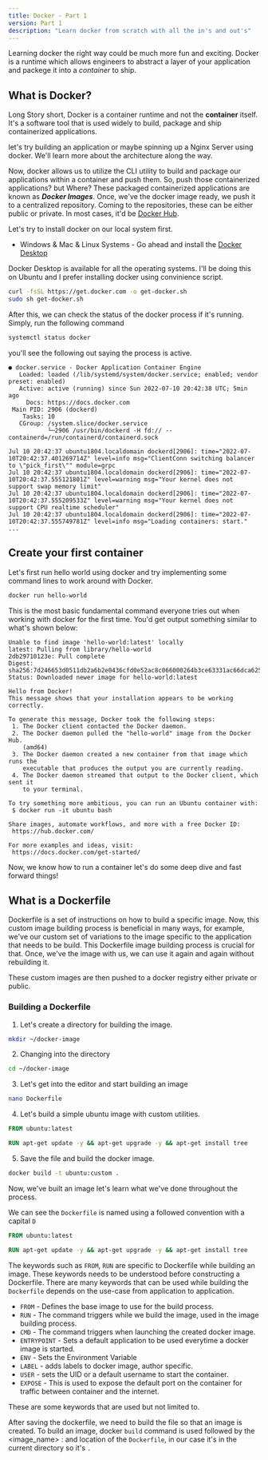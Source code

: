 ```yaml
---
title: Docker - Part 1
version: Part 1
description: "Learn docker from scratch with all the in's and out's"
---
```


Learning docker the right way could be much more fun and exciting. Docker is a runtime which allows engineers to abstract a layer of your application and packege it into a *container* to ship.

## What is Docker?

Long Story short, Docker is a container runtime and not the **container** itself. It's a software tool that is used widely to build, package and ship containerized applications.

let's try building an application or maybe spinning up a Nginx Server using docker. We'll learn more about the architecture along the way.

Now, docker allows us to utilize the CLI utility to build and package our applications within a container and push them. So, push those containerized applications? but Where? These packaged containerized applications are known as ***Docker Images***. Once, we've the docker image ready, we push it to a centralized repository. Coming to the repositories, these can be either public or private. In most cases, it'd be [Docker Hub](https://hub.docker.com/).

Let's try to install docker on our local system first.
- Windows & Mac & Linux Systems - Go ahead and install the [Docker Desktop](https://www.docker.com/products/docker-desktop/)

Docker Desktop is available for all the operating systems. I'll be doing this on Ubuntu and I prefer installing docker using convinience script. 

```bash
curl -fsSL https://get.docker.com -o get-docker.sh
sudo sh get-docker.sh
```
After this, we can check the status of the docker process if it's running. Simply, run the following command

```bash
systemctl status docker
```
you'll see the following out saying the process is active.

```output
● docker.service - Docker Application Container Engine
   Loaded: loaded (/lib/systemd/system/docker.service; enabled; vendor preset: enabled)
   Active: active (running) since Sun 2022-07-10 20:42:38 UTC; 5min ago
     Docs: https://docs.docker.com
 Main PID: 2906 (dockerd)
    Tasks: 10
   CGroup: /system.slice/docker.service
           └─2906 /usr/bin/dockerd -H fd:// --containerd=/run/containerd/containerd.sock

Jul 10 20:42:37 ubuntu1804.localdomain dockerd[2906]: time="2022-07-10T20:42:37.401269714Z" level=info msg="ClientConn switching balancer to \"pick_first\"" module=grpc
Jul 10 20:42:37 ubuntu1804.localdomain dockerd[2906]: time="2022-07-10T20:42:37.555121801Z" level=warning msg="Your kernel does not support swap memory limit"
Jul 10 20:42:37 ubuntu1804.localdomain dockerd[2906]: time="2022-07-10T20:42:37.555209533Z" level=warning msg="Your kernel does not support CPU realtime scheduler"
Jul 10 20:42:37 ubuntu1804.localdomain dockerd[2906]: time="2022-07-10T20:42:37.555749781Z" level=info msg="Loading containers: start."
...
```

## Create your first container

Let's first run hello world using docker and try implementing some command lines to work around with Docker.

```bash
docker run hello-world
```

This is the most basic fundamental command everyone tries out when working with docker for the first time. You'd get output something similar to what's shown below:
```output
Unable to find image 'hello-world:latest' locally
latest: Pulling from library/hello-world
2db29710123e: Pull complete
Digest: sha256:7d246653d0511db2a6b2e0436cfd0e52ac8c066000264b3ce63331ac66dca625
Status: Downloaded newer image for hello-world:latest

Hello from Docker!
This message shows that your installation appears to be working correctly.

To generate this message, Docker took the following steps:
 1. The Docker client contacted the Docker daemon.
 2. The Docker daemon pulled the "hello-world" image from the Docker Hub.
    (amd64)
 3. The Docker daemon created a new container from that image which runs the
    executable that produces the output you are currently reading.
 4. The Docker daemon streamed that output to the Docker client, which sent it
    to your terminal.

To try something more ambitious, you can run an Ubuntu container with:
 $ docker run -it ubuntu bash

Share images, automate workflows, and more with a free Docker ID:
 https://hub.docker.com/

For more examples and ideas, visit:
 https://docs.docker.com/get-started/
```

Now, we know how to run a container let's do some deep dive and fast forward things!

## What is a Dockerfile

Dockerfile is a set of instructions on how to build a specific image. Now, this custom image building process is beneficial in many ways, for example, we've our custom set of variations to the image specific to the application that needs to be build. This Dockerfile image building process is crucial for that. Once, we've the image with us, we can use it again and again without rebuilding it. 

These custom images are then pushed to a docker registry either private or public.

### Building a Dockerfile

1. Let's create a directory for building the image.
```bash
mkdir ~/docker-image
```

2. Changing into the directory
```bash
cd ~/docker-image
```

3. Let's get into the editor and start building an image
```bash
nano Dockerfile
```

4. Let's build a simple ubuntu image with custom utilities.
```Dockerfile
FROM ubuntu:latest

RUN apt-get update -y && apt-get upgrade -y && apt-get install tree
```

5. Save the file and build the docker image.
```bash
docker build -t ubuntu:custom .
```

Now, we've built an image let's learn what we've done throughout the process.

We can see the `Dockerfile` is named using a followed convention with a capital `D`

```Dockerfile
FROM ubuntu:latest

RUN apt-get update -y && apt-get upgrade -y && apt-get install tree
```
The keywords such as `FROM`, `RUN` are specific to Dockerfile while building an image. These keywords needs to be understood before constructing a Dockerfile. There are many keywords that can be used while building the `Dockerfile` depends on the use-case from application to application.

- `FROM` - Defines the base image to use for the build process.
- `RUN` - The command triggers while we build the image, used in the image building process.
- `CMD` - The command triggers when launching the created docker image.
- `ENTRYPOINT` - Sets a default application to be used everytime a docker image is started.
- `ENV` - Sets the Environment Variable
- `LABEL` - adds labels to docker image, author specific.
- `USER` - sets the UID or a default username to start the container.
- `EXPOSE` - This is used to expose the default port on the container for traffic between container and the internet.

These are some keywords that are used but not limited to.
 
After saving the dockerfile, we need to build the file so that an image is created. To build an image, docker `build` command is used followed by the <image_name> : <tag> and location of the `Dockerfile`, in our case it's in the current directory so it's `.`